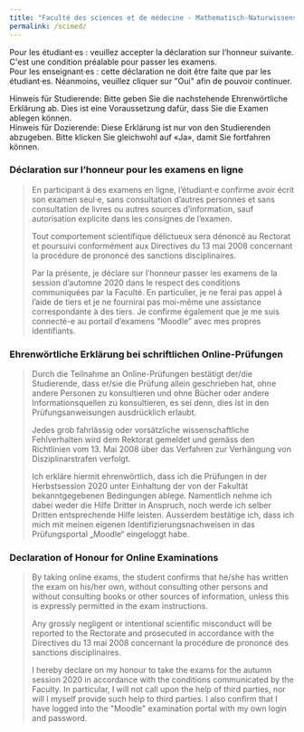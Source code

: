 ```yaml
---
title: "Faculté des sciences et de médecine - Mathematisch-Naturwissenschaftliche und Medizinische Fakultät"
permalink: /scimed/
---
```


Pour les étudiant·es : veuillez accepter la déclaration sur l’honneur suivante. C'est une condition préalable pour passer les examens.  
Pour les enseignant·es : cette déclaration ne doit être faite que par les étudiant·es. Néanmoins, veuillez cliquer sur "Oui" afin de pouvoir continuer.  
  
Hinweis für Studierende: Bitte geben Sie die nachstehende Ehrenwörtliche Erklärung ab. Dies ist eine Voraussetzung dafür, dass Sie die Examen ablegen können.  
Hinweis für Dozierende: Diese Erklärung ist nur von den Studierenden abzugeben. Bitte klicken Sie gleichwohl auf «Ja», damit Sie fortfahren können.

### Déclaration sur l’honneur pour les examens en ligne
> En participant à des examens en ligne, l’étudiant·e confirme avoir écrit son examen seul·e, sans consultation d’autres personnes et sans consultation de livres ou autres sources d’information, sauf autorisation explicite dans les consignes de l’examen.
>  
> Tout comportement scientifique délictueux sera dénoncé au Rectorat et poursuivi conformément aux Directives du 13 mai 2008 concernant la procédure de prononcé des sanctions disciplinaires.
>
> Par la présente, je déclare sur l’honneur passer les examens de la session d’automne 2020 dans le respect des conditions communiquées par la Faculté. En particulier, je ne ferai pas appel à l’aide de tiers et je ne fournirai pas moi-même une assistance correspondante à des tiers. Je confirme également que je me suis connecté-e au portail d’examens “Moodle” avec mes propres identifiants.
  

### Ehrenwörtliche Erklärung bei schriftlichen Online-Prüfungen
> Durch die Teilnahme an Online-Prüfungen bestätigt der/die Studierende, dass er/sie die Prüfung allein geschrieben hat, ohne andere Personen zu konsultieren und ohne Bücher oder andere Informationsquellen zu konsultieren, es sei denn, dies ist in den Prüfungsanweisungen ausdrücklich erlaubt.
>  
> Jedes grob fahrlässig oder vorsätzliche wissenschaftliche Fehlverhalten wird dem Rektorat gemeldet und gemäss den Richtlinien vom 13. Mai 2008 über das Verfahren zur Verhängung von Disziplinarstrafen verfolgt.
>
> Ich erkläre hiermit ehrenwörtlich, dass ich die Prüfungen in der Herbstsession 2020 unter Einhaltung der von der Fakultät bekanntgegebenen Bedingungen ablege. Namentlich nehme ich dabei weder die Hilfe Dritter in Anspruch, noch werde ich selber Dritten entsprechende Hilfe leisten. Ausserdem bestätige ich, dass ich mich mit meinen eigenen Identifizierungsnachweisen in das Prüfungsportal „Moodle“ eingeloggt habe.
 

### Declaration of Honour for Online Examinations
> By taking online exams, the student confirms that he/she has written the exam on his/her own, without consulting other persons and without consulting books or other sources of information, unless this is expressly permitted in the exam instructions.
>  
> Any grossly negligent or intentional scientific misconduct will be reported to the Rectorate and prosecuted in accordance with the Directives du 13 mai 2008 concernant la procédure de prononcé des sanctions disciplinaires.
>
> I hereby declare on my honour to take the exams for the autumn session 2020 in accordance with the conditions communicated by the Faculty. In particular, I will not call upon the help of third parties, nor will I myself provide such help to third parties. I also confirm that I have logged into the "Moodle" examination portal with my own login and password.

